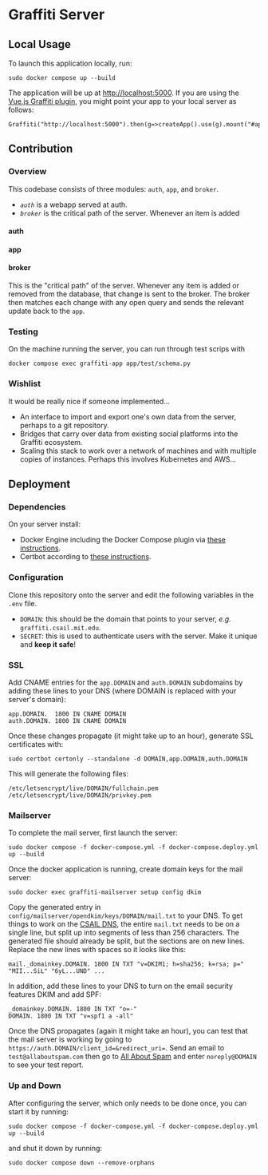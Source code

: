 # Graffiti Server

## Local Usage

To launch this application locally, run:

    sudo docker compose up --build

The application will be up at [http://localhost:5000](http://localhost:5000).
If you are using the [Vue.js Graffiti plugin](https://github.com/csail-graffiti/vue), you might point your app to your local server as follows:

    Graffiti("http://localhost:5000").then(g=>createApp().use(g).mount("#app")

## Contribution

### Overview

This codebase consists of three modules: `auth`, `app`, and `broker`.

- *`auth`* is a webapp served at auth.
- *`broker`* is the critical path of the server. Whenever an item is added 

#### auth

#### app

#### broker

This is the "critical path" of the server.
Whenever any item is added or removed from the database, that change is sent to the broker.
The broker then matches each change with any open query and sends the relevant update back to the `app`.

### Testing

On the machine running the server, you can run through test scrips with

    docker compose exec graffiti-app app/test/schema.py

### Wishlist

It would be really nice if someone implemented...

- An interface to import and export one's own data from the server, perhaps to a git repository.
- Bridges that carry over data from existing social platforms into the Graffiti ecosystem.
- Scaling this stack to work over a network of machines and with multiple copies of instances. Perhaps this involves Kubernetes and AWS...

## Deployment

### Dependencies

On your server install:

- Docker Engine including the Docker Compose plugin via [these instructions](https://docs.docker.com/engine/install/ubuntu/#install-using-the-repository).
- Certbot according to [these instructions](https://certbot.eff.org/instructions?ws=other&os=ubuntufocal).

### Configuration

Clone this repository onto the server and edit the following variables in the `.env` file.

- `DOMAIN`: this should be the domain that points to your server, *e.g.* `graffiti.csail.mit.edu`. 
- `SECRET`: this is used to authenticate users with the server. Make it unique and **keep it safe**!

### SSL

Add CNAME entries for the `app.DOMAIN` and `auth.DOMAIN` subdomains by adding these lines to your DNS (where DOMAIN is replaced with your server's domain):

    app.DOMAIN.  1800 IN CNAME DOMAIN
    auth.DOMAIN. 1800 IN CNAME DOMAIN

Once these changes propagate (it might take up to an hour), generate SSL certificates with:

    sudo certbot certonly --standalone -d DOMAIN,app.DOMAIN,auth.DOMAIN

This will generate the following files:

    /etc/letsencrypt/live/DOMAIN/fullchain.pem
    /etc/letsencrypt/live/DOMAIN/privkey.pem

### Mailserver

To complete the mail server, first launch the server:

    sudo docker compose -f docker-compose.yml -f docker-compose.deploy.yml up --build

Once the docker application is running, create domain keys for the mail server:

    sudo docker exec graffiti-mailserver setup config dkim

Copy the generated entry in `config/mailserver/opendkim/keys/DOMAIN/mail.txt` to your DNS.
To get things to work on the [CSAIL DNS](https://webdns.csail.mit.edu/), the entire `mail.txt` needs to be on a single line, but split up into segments of less than 256 characters.
The generated file should already be split, but the sections are on new lines. Replace the new lines with spaces so it looks like this:

    mail._domainkey.DOMAIN. 1800 IN TXT "v=DKIM1; h=sha256; k=rsa; p=" "MII...SiL" "6yL...UND" ...

In addition, add these lines to your DNS to turn on the email security features DKIM and add SPF:

    _domainkey.DOMAIN. 1800 IN TXT "o=-"
    DOMAIN. 1800 IN TXT "v=spf1 a -all"

Once the DNS propagates (again it might take an hour), you can test that the mail server is working by going to
`https://auth.DOMAIN/client_id=&redirect_uri=`.
Send an email to `test@allaboutspam.com` then go to [All About Spam](http://www.allaboutspam.com/email-server-test-report/index.php) and enter `noreply@DOMAIN` to see your test report.

### Up and Down

After configuring the server, which only needs to be done once, you can start it by running:

    sudo docker compose -f docker-compose.yml -f docker-compose.deploy.yml up --build

and shut it down by running:

    sudo docker compose down --remove-orphans
